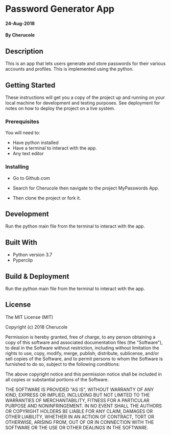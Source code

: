 # Password Generator App

#### 24-Aug-2018

#### By **Cherucole**

## Description

This is an app that lets users generate and store passwords for their various accounts and profiles. This is implemented using the python.

## Getting Started

These instructions will get you a copy of the project up and running on your local machine for development and testing purposes. See deployment for notes on how to deploy the project on a live system.

### Prerequisites

You will need to:

-   Have python installed
-   Have a terminal to interact with the app.
-   Any text editor

### Installing

-   Go to Github.com

-   Search for Cherucole then navigate to the project MyPasswords App.

-   Then clone the project or fork it.

## Development

Run the python main file from the terminal to interact with the app.

## Built With

-   Python version 3.7
-   Pyperclip


## Build & Deployment

Run the python main file from the terminal to interact with the app.

## License

The MIT License (MIT)

Copyright (c) 2018 Cherucole

Permission is hereby granted, free of charge, to any person obtaining a copy of this software and associated documentation files (the "Software"), to deal in the Software without restriction, including without limitation the rights to use, copy, modify, merge, publish, distribute, sublicense, and/or sell copies of the Software, and to permit persons to whom the Software is furnished to do so, subject to the following conditions:

The above copyright notice and this permission notice shall be included in all copies or substantial portions of the Software.

THE SOFTWARE IS PROVIDED "AS IS", WITHOUT WARRANTY OF ANY KIND, EXPRESS OR IMPLIED, INCLUDING BUT NOT LIMITED TO THE WARRANTIES OF MERCHANTABILITY, FITNESS FOR A PARTICULAR PURPOSE AND NONINFRINGEMENT. IN NO EVENT SHALL THE AUTHORS OR COPYRIGHT HOLDERS BE LIABLE FOR ANY CLAIM, DAMAGES OR OTHER LIABILITY, WHETHER IN AN ACTION OF CONTRACT, TORT OR OTHERWISE, ARISING FROM, OUT OF OR IN CONNECTION WITH THE SOFTWARE OR THE USE OR OTHER DEALINGS IN THE SOFTWARE.
